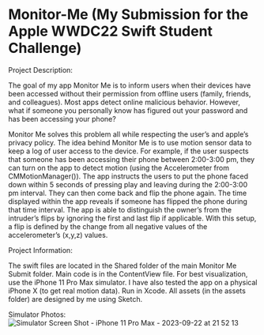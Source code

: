 # Monitor-Me (My Submission for the Apple WWDC22 Swift Student Challenge)
Project Description:

The goal of my app Monitor Me is to inform users when their devices have been accessed without their permission from offline users (family, friends, and colleagues). Most apps detect online malicious behavior. However, what if someone you personally know has figured out your password and has been accessing your phone?

Monitor Me solves this problem all while respecting the user’s and apple’s privacy policy. The idea behind Monitor Me is to use motion sensor data to keep a log of user access to the device. For example, if the user suspects that someone has been accessing their phone between 2:00-3:00 pm, they can turn on the app to detect motion (using the Accelerometer from CMMotionManager()). The app instructs the users to put the phone faced down within 5 seconds of pressing play and leaving during the 2:00-3:00 pm interval. They can then come back and flip the phone again. The time displayed within the app reveals if someone has flipped the phone during that time interval. The app is able to distinguish the owner’s from the intruder’s flips by ignoring the first and last flip if applicable. With this setup, a flip is defined by the change from all negative values of the accelerometer’s (x,y,z) values.  

Project Information:

The swift files are located in the Shared folder of the main Monitor Me Submit folder. Main code is in the ContentView file. For best visualization, use the iPhone 11 Pro Max simulator. I have also tested the app on a physical iPhone X (to get real motion data). Run in Xcode. All assets (in the assets folder) are designed by me using Sketch.

Simulator Photos:
![Simulator Screen Shot - iPhone 11 Pro Max - 2023-09-22 at 21 52 13](https://github.com/maryam-abdool/Monitor-Me/assets/78284219/47d20d8d-5f20-4670-bc4a-96e51db8d0f9)

